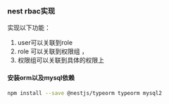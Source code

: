 ### nest rbac实现

实现以下功能：

1. user可以关联到role 
2. role 可以关联到权限组 ，
3. 权限组可以关联到具体的权限上

#### 安装orm以及mysql依赖

```bash
npm install --save @nestjs/typeorm typeorm mysql2
```

